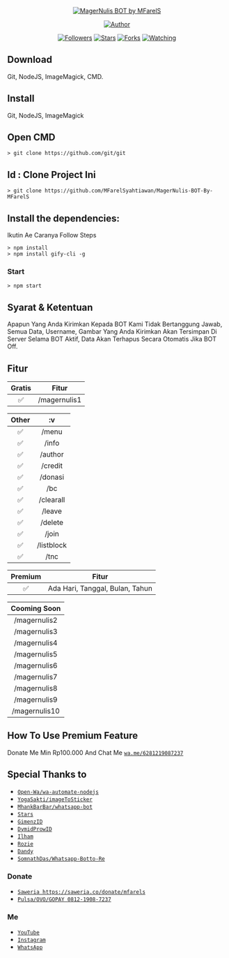 <p align="center">
<a href="#"><img title="MagerNulis BOT by MFarelS" src="https://img.shields.io/badge/Rajin Nulis BOT WhatsApp-green?colorA=%23ff0000&colorB=%23017e40&style=for-the-badge"></a>
</p>
<p align="center">
<a href="https://github.com/mfarelsyahtiawan"><img title="Author" src="https://img.shields.io/badge/Author-mfarelsyahtiawan-red.svg?style=for-the-badge&logo=github"></a>
</p>
<p align="center">
<a href="https://github.com/mfarelsyahtiawan/followers"><img title="Followers" src="https://img.shields.io/github/followers/mfarelsyahtiawan?color=blue&style=flat-square"></a>
<a href="https://github.com/mfarelsyahtiawan/MagerNulis-BOT-By-MFarelS/stargazers/"><img title="Stars" src="https://img.shields.io/github/stars/mfarelsyahtiawan/MagerNulis-BOT-By-MFarelS?color=red&style=flat-square"></a>
<a href="https://github.com/mfarelsyahtiawan/MagerNulis-BOT-By-MFarelS/network/members"><img title="Forks" src="https://img.shields.io/github/forks/mfarelsyahtiawan/MagerNulis-BOT-By-MFarelS?color=red&style=flat-square"></a>
<a href="https://github.com/mfarelsyahtiawan/MagerNulis-BOT-By-MFarelS/watchers"><img title="Watching" src="https://img.shields.io/github/watchers/mfarelsyahtiawan/MagerNulis-BOT-By-MFarelS?label=Watchers&color=blue&style=flat-square"></a>
</p>

## Download
Git, NodeJS, ImageMagick, CMD.

## Install
Git, NodeJS, ImageMagick

## Open CMD
```ketik :
> git clone https://github.com/git/git
```

## Id : Clone Project Ini

```Ketik :
> git clone https://github.com/MFarelSyahtiawan/MagerNulis-BOT-By-MFarelS
```

## Install the dependencies:
Ikutin Ae Caranya
Follow Steps

```Install Module
> npm install
> npm install gify-cli -g
```

### Start
```Start
> npm start
```

## Syarat & Ketentuan
Apapun Yang Anda Kirimkan Kepada BOT Kami Tidak Bertanggung Jawab, Semua Data, Username, Gambar Yang Anda Kirimkan Akan Tersimpan Di Server Selama BOT Aktif, Data Akan Terhapus Secara Otomatis Jika BOT Off. 

## Fitur

| Gratis |                Fitur           |
| :-----------: | :--------------------------------: |
|       ✅       | /magernulis1          |

| Other |          :v          |
| :---------: | :-----------------------: |
|     ✅     | /menu |
|     ✅     | /info |
|     ✅     | /author |
|     ✅     | /credit |
|     ✅     | /donasi |
|     ✅     | /bc |
|     ✅     | /clearall |
|     ✅     | /leave |
|     ✅     | /delete |
|     ✅     | /join |
|     ✅     | /listblock |
|     ✅     | /tnc |


| Premium  |              Fitur                |
| :------------: | :---------------------------------------------: |
|       ✅        |   Ada Hari, Tanggal, Bulan, Tahun            |

| Cooming Soon |
| :----------: |
| /magernulis2 |
| /magernulis3 |
| /magernulis4 |
| /magernulis5 |
| /magernulis6 |
| /magernulis7 |
| /magernulis8 |
| /magernulis9 |
| /magernulis10 |

## How To Use Premium Feature
Donate Me Min Rp100.000 And Chat Me [`wa.me/6281219087237`](https://wa.me/6281219087237) 

## Special Thanks to
* [`Open-Wa/wa-automate-nodejs`](https://github.com/open-wa/wa-automate-nodejs)
* [`YogaSakti/imageToSticker`](https://github.com/YogaSakti/imageToSticker) 
* [`MhankBarBar/whatsapp-bot`](https://github.com/MhankBarBar/whatsapp-bot) 
* [`Stars`](https://github.com/bintang77) 
* [`GimenzID`](https://github.com/Gimenz)
* [`DymidProwID`](https://m.youtube.com/c/DymidProw) 
* [`Ilham`](https://instagram.com/nezuko.chan.12) 
* [`Rozie`](https://instagram.com/_rooziee)
* [`Dandy`](https://github.com/dandyraka)
* [`SomnathDas/Whatsapp-Botto-Re`](https://github.com/SomnathDas/Whatsapp-Botto-Re)

### Donate
* [`Saweria https://saweria.co/donate/mfarels`](https://saweria.co/donate/mfarels)
* [`Pulsa/OVO/GOPAY 0812-1908-7237`](https://github.com/MFarelSyahtiawan/MagerNulis-BOT-By-MFarelS) 

### Me
* [`YouTube`](https://m.youtube.com/channel/UCYfBSMa1JJbKwD8bNm-etiA) 
* [`Instagram`](https://instagram.com/mfarelsyahtiawan) 
* [`WhatsApp`](https://wa.me/6281219087237)

